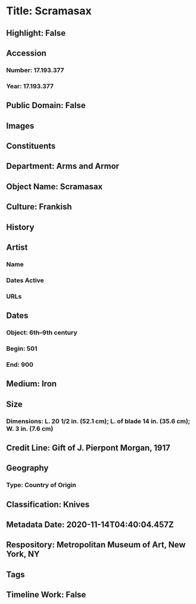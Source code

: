 # Title: Scramasax
## Highlight: False
## Accession
### Number: 17.193.377
### Year: 17.193.377
## Public Domain: False
## Images
## Constituents
## Department: Arms and Armor
## Object Name: Scramasax
## Culture: Frankish
## History
## Artist
### Name
### Dates Active
### URLs
## Dates
### Object: 6th–9th century
### Begin: 501
### End: 900
## Medium: Iron
## Size
### Dimensions: L. 20 1/2 in. (52.1 cm); L. of blade 14 in. (35.6 cm); W. 3 in. (7.6 cm)
## Credit Line: Gift of J. Pierpont Morgan, 1917
## Geography
### Type: Country of Origin
## Classification: Knives
## Metadata Date: 2020-11-14T04:40:04.457Z
## Respository: Metropolitan Museum of Art, New York, NY
## Tags
## Timeline Work: False
